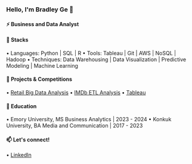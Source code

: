 ### Hello, I'm Bradley Ge 👋

#### ⚡ Business and Data Analyst

#### 🔨 Stacks	

•⁠  ⁠Languages: Python | SQL | R 
•⁠  ⁠Tools: Tableau | Git | AWS | NoSQL | Hadoop 
•⁠  ⁠Techniques: Data Warehousing | Data Visualization | Predictive Modeling | Machine Learning

#### 🌱 Projects & Competitions
•⁠  ⁠[Retail Big Data Analysis](https://github.com/haydenlee914/retail-data-analysis)
•⁠  ⁠[IMDb ETL Analysis](https://github.com/haydenlee914/IMDb-ETL-analysis)
•⁠  ⁠[Tableau](https://public.tableau.com/app/profile/yaeeun.lee/viz/TheUnitedStatesasaGlobalCampus/Dashboard1)

#### 🔭 Education
•⁠  ⁠Emory University, MS Business Analytics | 2023 - 2024
•⁠  ⁠Konkuk University, BA Media and Communication | 2017 - 2023
  
#### 📫 Let's connect!
•⁠  ⁠[LinkedIn](https://www.linkedin.com/in/haydenlee914/)
